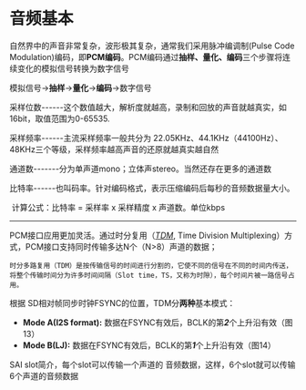 # 音频基本



自然界中的声音非常复杂，波形极其复杂，通常我们采用脉冲编调制(Pulse Code Modulation)编码，即**PCM编码**。PCM编码通过**抽样、量化、编码**三个步骤将连续变化的模拟信号转换为数字信号

模拟信号->**抽样**->**量化**->**编码**->数字信号



采样位数------这个数值越大，解析度就越高，录制和回放的声音就越真实，如16bit，取值范围为0-65535.

采样频率------主流采样频率一般共分为 22.05KHz、44.1KHz（44100Hz）、48KHz三个等级，采样频率越高声音的还原就越真实越自然



通道数-------分为单声道mono；立体声stereo。当然还存在更多的通道数



比特率------也叫码率。针对编码格式，表示压缩编码后每秒的音频数据量大小。

​		计算公式：比特率 = 采样率 x 采样精度 x 声道数。单位kbps







----------

PCM接口应用更加灵活。通过时分复用（*[TDM](https://en.wikipedia.org/wiki/Time-division_multiplexing)*, Time Division Multiplexing）方式，PCM接口支持同时传输多达N个（N>8）声道的数据；



```
时分多路复用（TDM）是按传输信号的时间进行分割的，它使不同的信号在不同的时间内传送，将整个传输时间分为许多时间间隔（Slot time，TS，又称为时隙），每个时间片被一路信号占用。
```



根据 SD相对帧同步时钟FSYNC的位置，TDM分**两种**基本模式：

-   **Mode A(I2S format):** 数据在FSYNC有效后，BCLK的第***2***个上升沿有效（图13）
-   **Mode B(LJ):** 数据在FSYNC有效后，BCLK的第***1***个上升沿有效（图14）



SAI slot简介，每个slot可以传输一个声道的 音频数据，这样，6个slot就可以传输6个声道的音频数据















